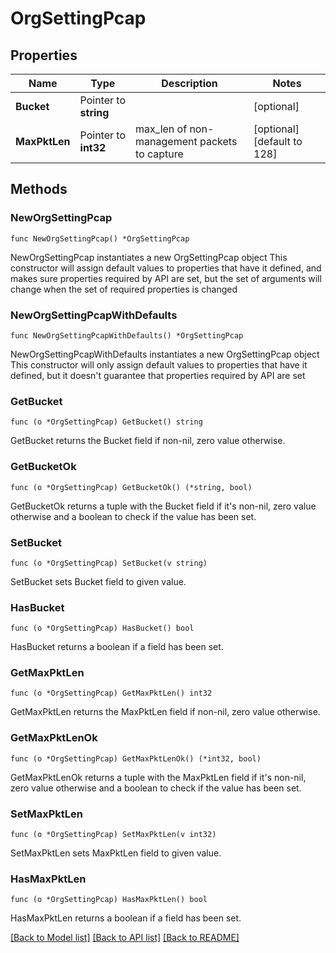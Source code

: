# OrgSettingPcap

## Properties

Name | Type | Description | Notes
------------ | ------------- | ------------- | -------------
**Bucket** | Pointer to **string** |  | [optional] 
**MaxPktLen** | Pointer to **int32** | max_len of non-management packets to capture | [optional] [default to 128]

## Methods

### NewOrgSettingPcap

`func NewOrgSettingPcap() *OrgSettingPcap`

NewOrgSettingPcap instantiates a new OrgSettingPcap object
This constructor will assign default values to properties that have it defined,
and makes sure properties required by API are set, but the set of arguments
will change when the set of required properties is changed

### NewOrgSettingPcapWithDefaults

`func NewOrgSettingPcapWithDefaults() *OrgSettingPcap`

NewOrgSettingPcapWithDefaults instantiates a new OrgSettingPcap object
This constructor will only assign default values to properties that have it defined,
but it doesn't guarantee that properties required by API are set

### GetBucket

`func (o *OrgSettingPcap) GetBucket() string`

GetBucket returns the Bucket field if non-nil, zero value otherwise.

### GetBucketOk

`func (o *OrgSettingPcap) GetBucketOk() (*string, bool)`

GetBucketOk returns a tuple with the Bucket field if it's non-nil, zero value otherwise
and a boolean to check if the value has been set.

### SetBucket

`func (o *OrgSettingPcap) SetBucket(v string)`

SetBucket sets Bucket field to given value.

### HasBucket

`func (o *OrgSettingPcap) HasBucket() bool`

HasBucket returns a boolean if a field has been set.

### GetMaxPktLen

`func (o *OrgSettingPcap) GetMaxPktLen() int32`

GetMaxPktLen returns the MaxPktLen field if non-nil, zero value otherwise.

### GetMaxPktLenOk

`func (o *OrgSettingPcap) GetMaxPktLenOk() (*int32, bool)`

GetMaxPktLenOk returns a tuple with the MaxPktLen field if it's non-nil, zero value otherwise
and a boolean to check if the value has been set.

### SetMaxPktLen

`func (o *OrgSettingPcap) SetMaxPktLen(v int32)`

SetMaxPktLen sets MaxPktLen field to given value.

### HasMaxPktLen

`func (o *OrgSettingPcap) HasMaxPktLen() bool`

HasMaxPktLen returns a boolean if a field has been set.


[[Back to Model list]](../README.md#documentation-for-models) [[Back to API list]](../README.md#documentation-for-api-endpoints) [[Back to README]](../README.md)


